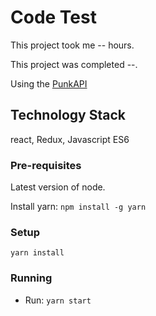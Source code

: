 # Code Test

This project took me -- hours.

This project was completed --.

Using the [PunkAPI](https://punkapi.com/documentation/v2)

## Technology Stack
react, Redux, Javascript ES6

### Pre-requisites

Latest version of node.

Install yarn: `npm install -g yarn`

### Setup
`yarn install`

### Running
* Run: `yarn start`

